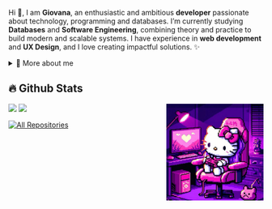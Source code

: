 <p>

Hi 👋, I am **Giovana**, an enthusiastic and ambitious **developer** passionate about technology, programming and databases. I’m currently studying **Databases** and **Software Engineering**, combining theory and practice to build modern and scalable systems. I have experience in **web development** and **UX Design**, and I love creating impactful solutions. ✨  

<div>
<details>
  <summary>👸 More about me</summary>

- 🌱 I’m learning more about **software engineering and databases**  
- 🤝 I’m looking for opportunities to **contribute to open source**  
- 💬 Ask me about **programming, UX, and system design**  
- 📫 Reach me at **giovanazucareli@gmail.com**  

</details>
</div>

</p>

## 🔥 Github Stats

<img align="right" width="38%" src="imagens/hello.jpg" alt="Banner GitHub"/>

<a href="https://github.com/giovanazucareli"><img width="50%" src="https://github-readme-stats.vercel.app/api?username=giovanazucareli&theme=radical&title_color=ff3068?"></a>
<a href="https://github.com/giovanazucareli"><img width="50%" src="http://github-readme-streak-stats.herokuapp.com/?user=giovanazucareli&theme=radical&date_format=M%20j%5B%2C%20Y%5D&ring=ff3068&fire=ff3068&sideNums=ff3068"></a>

<p align="left">
  <a href="https://github.com/giovanazucareli?tab=repositories&sort=stargazers"><img alt="All Repositories" title="All Repositories" src="https://custom-icon-badges.herokuapp.com/badge/-All%20Repos-2962FF?style=for-the-badge&logoColor=white&logo=repo"/></a>
</p>
